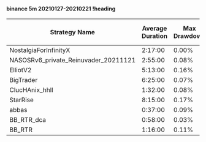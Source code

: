 #### binance 5m 20210127-20210221 !heading
| Strategy Name                        | Average Duration | Max Drawdown | Average Profit | Cum Profit | Tot Profit USDT | Trade Count | Win Rate |
| ------------------------------------ | ---------------- | ------------ | -------------- | ---------- | --------------- | ----------- | -------- |
| NostalgiaForInfinityX                | 2:17:00          | 0.00%        | 2.64%          | 499.54%    | 77.48           | 189         | 99.47%   |
| NASOSRv6_private_Reinuvader_20211121 | 2:55:00          | 0.08%        | 1.64%          | 579.73%    | 208.67          | 353         | 94.05%   |
| ElliotV2                             | 5:13:00          | 0.16%        | 1.78%          | 786.09%    | 362.64          | 441         | 88.21%   |
| BigTrader                            | 6:25:00          | 0.07%        | 3.21%          | 263.00%    | 68.27           | 82          | 98.78%   |
| ClucHAnix_hhll                       | 1:32:00          | 0.08%        | 0.99%          | 683.28%    | 280.13          | 689         | 92.02%   |
| StarRise                             | 8:15:00          | 0.17%        | 0.87%          | 216.36%    | 53.41           | 249         | 97.99%   |
| abbas                                | 0:37:00          | 0.09%        | 0.45%          | 1299.07%   | 1143.66         | 2890        | 81.94%   |
| BB_RTR_dca                           | 0:58:00          | 0.03%        | 2.60%          | 1186.33%   | 103.43          | 456         | 96.71%   |
| BB_RTR                               | 1:16:00          | 0.11%        | 2.11%          | 865.06%    | 449.92          | 410         | 94.88%   |